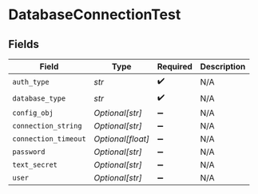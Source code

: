 # DatabaseConnectionTest


## Fields

| Field                | Type                 | Required             | Description          |
| -------------------- | -------------------- | -------------------- | -------------------- |
| `auth_type`          | *str*                | :heavy_check_mark:   | N/A                  |
| `database_type`      | *str*                | :heavy_check_mark:   | N/A                  |
| `config_obj`         | *Optional[str]*      | :heavy_minus_sign:   | N/A                  |
| `connection_string`  | *Optional[str]*      | :heavy_minus_sign:   | N/A                  |
| `connection_timeout` | *Optional[float]*    | :heavy_minus_sign:   | N/A                  |
| `password`           | *Optional[str]*      | :heavy_minus_sign:   | N/A                  |
| `text_secret`        | *Optional[str]*      | :heavy_minus_sign:   | N/A                  |
| `user`               | *Optional[str]*      | :heavy_minus_sign:   | N/A                  |